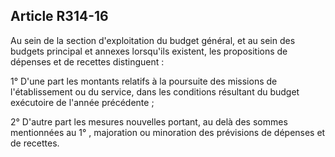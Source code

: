 ## Article R314-16

Au sein de la section d'exploitation du budget général, et au sein des budgets principal et annexes lorsqu'ils
existent, les propositions de dépenses et de recettes distinguent :

1° D'une part les montants relatifs à la poursuite des missions de l'établissement ou du service, dans les
conditions résultant du budget exécutoire de l'année précédente ;

2° D'autre part les mesures nouvelles portant, au delà des sommes mentionnées au 1° , majoration ou
minoration des prévisions de dépenses et de recettes.

